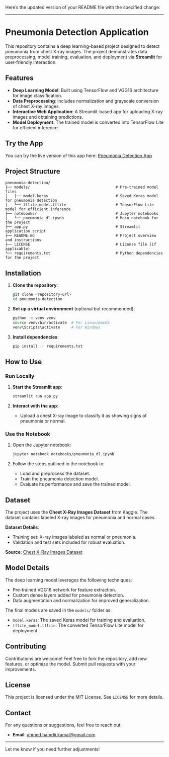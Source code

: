 Here’s the updated version of your README file with the specified change: 

---

# Pneumonia Detection Application

This repository contains a deep learning-based project designed to detect pneumonia from chest X-ray images. The project demonstrates data preprocessing, model training, evaluation, and deployment via **Streamlit** for user-friendly interaction.

## Features

- **Deep Learning Model**: Built using TensorFlow and VGG16 architecture for image classification.
- **Data Preprocessing**: Includes normalization and grayscale conversion of chest X-ray images.
- **Interactive Web Application**: A Streamlit-based app for uploading X-ray images and obtaining predictions.
- **Model Deployment**: The trained model is converted into TensorFlow Lite for efficient inference.

## Try the App

You can try the live version of this app here: [Pneumonia Detection App](https://pneumonia-xray-classifier-hamdii.streamlit.app/)  


## Project Structure

```  
pneumonia-detection/  
├── models/                                      # Pre-trained model files  
│   ├── model.keras                              # Saved Keras model for pneumonia detection  
│   └── tflite_model.tflite                      # TensorFlow Lite model for efficient inference  
├── notebooks/                                   # Jupyter notebooks  
│   └── pneumonia_dl.ipynb                       # Main notebook for the project  
├── app.py                                       # Streamlit application script  
├── README.md                                    # Project overview and instructions  
├── LICENSE                                      # License file (if applicable)  
└── requirements.txt                             # Python dependencies for the project  
```

## Installation

1. **Clone the repository**:  
   ```bash  
   git clone <repository-url>  
   cd pneumonia-detection  
   ```  

2. **Set up a virtual environment** (optional but recommended):  
   ```bash  
   python -m venv venv  
   source venv/bin/activate  # For Linux/macOS  
   venv\Scripts\activate     # For Windows  
   ```  

3. **Install dependencies**:  
   ```bash  
   pip install -r requirements.txt  
   ```  

## How to Use

### Run Locally

1. **Start the Streamlit app**:  
   ```bash  
   streamlit run app.py  
   ```  

2. **Interact with the app**:  
   - Upload a chest X-ray image to classify it as showing signs of pneumonia or normal.

### Use the Notebook

1. Open the Jupyter notebook:  
   ```bash  
   jupyter notebook notebooks/pneumonia_dl.ipynb  
   ```  

2. Follow the steps outlined in the notebook to:  
   - Load and preprocess the dataset.  
   - Train the pneumonia detection model.  
   - Evaluate its performance and save the trained model.

## Dataset

The project uses the **Chest X-Ray Images Dataset** from Kaggle. The dataset contains labeled X-ray images for pneumonia and normal cases.

**Dataset Details**:  
- Training set: X-ray images labeled as normal or pneumonia.  
- Validation and test sets included for robust evaluation.  

**Source**: [Chest X-Ray Images Dataset](https://www.kaggle.com/datasets/paultimothymooney/chest-xray-pneumonia)

## Model Details

The deep learning model leverages the following techniques:  
- Pre-trained VGG16 network for feature extraction.  
- Custom dense layers added for pneumonia detection.  
- Data augmentation and normalization for improved generalization.  

The final models are saved in the `models/` folder as:  
- `model.keras`: The saved Keras model for training and evaluation.  
- `tflite_model.tflite`: The converted TensorFlow Lite model for deployment.

## Contributing

Contributions are welcome! Feel free to fork the repository, add new features, or optimize the model. Submit pull requests with your improvements.

## License

This project is licensed under the MIT License. See `LICENSE` for more details.

## Contact

For any questions or suggestions, feel free to reach out:  
- **Email**: ahmed.hamdii.kamal@gmail.com

--- 

Let me know if you need further adjustments!
